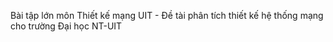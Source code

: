 Bài tập lớn môn Thiết kế mạng UIT - Đề tài phân tích thiết kế hệ thống mạng cho trường Đại học NT-UIT
